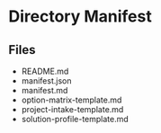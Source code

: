 # Directory Manifest

## Files

- README.md
- manifest.json
- manifest.md
- option-matrix-template.md
- project-intake-template.md
- solution-profile-template.md
